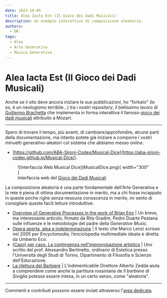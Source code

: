 ```yaml
---
date: 2023-10-05
title: Alea Iacta Est (Il Gioco dei Dadi Musicali)
description: Un esempio interattivo di composizione aleatoria. 
authors: 
  - DR
tags:
  - Alea
  - Arte Generativa
  - Musica Generativa
---
```

 
# Alea Iacta Est (Il Gioco dei Dadi Musicali)

Anche se il sito deve ancora iniziare le sue pubblicazioni, ho "forkato" (lo so, è un neologismo terribile...) tra i nostri _repository_, il bellissimo lavoro di [Guillermo Brachetta](https://github.com/GBrachetta) che implementa in forma interattiva il famoso [gioco dei dadi musicali](https://en.wikipedia.org/wiki/Musikalisches_W%C3%BCrfelspiel) attribuito a Mozart.
 <!-- more -->
 ---

 Spero di trovare il tempo, più avanti, di cambiare/approfondire, alcune parti della documentazione, ma intanto potete già iniziare a comporre i vostri minuetti generativo-aleatori col sistema che abbiamo messo _online_.

- [https://github.com/ABA-Sironi-Codex/Musical-Dice](https://aba-sironi-codex.github.io/Musical-Dice/).

<figure markdown>
  ![Interfaccia Web Musical Dice](MusicalDice.png){ width="300" }
  <figcaption>Interfaccia web del <a href="https://aba-sironi-codex.github.io/Musical-Dice/" target="_blank">Gioco dei Dadi Musicali</a></figcaption>
</figure>

La composizione aleatoria è una parte fondamentale dell'Arte Generativa e la rete è piena di ottima documentazione in merito, ma a chi fosse incappato in queste poche righe senza nessuna conoscenza in merito, mi sento di consigliare queste facili letture introduttive:

- [Overview of Generative Processes in the work of Brian Eno](https://drive.google.com/file/d/1_zkaxPgX3kkT8Cw6oiByC-eaLgfKuxsl/view?usp=sharing) | Un breve, ma interessante articolo, firmato da Rita Gradim, Pedro Duarte Pestana sulle influenze e le metodologie del padre della _Generative Music_.
- [Opera aperta, alea e indeterminazione](https://marcolenzi.wordpress.com/2017/01/01/opera-aperta-alea-e-indeterminazione/) | Il testo che Marco Lenzi scrisse nel 2005 per _Encyclomedia_, l’enciclopedia multimediale ideata e diretta da Umberto Eco.
- [(Caso) per caso. La contingenza nell’improvvisazione artistica](https://www.academia.edu/49200760/_Caso_per_caso_La_contingenza_nell_improvvisazione_artistica) | Uno scritto del prof. Alessandro Bertinetto, ordinario di Estetica presso l'Università degli Studi di Torino, Dipartimento di Filosofia e Scienze dell'Educazione.
- [La rilettura del Barbiere](https://www.albertozedda.com/la-rilettura-del-barbiere) | L'indimenticabile Direttore Alberto Zedda aiuta a comprendere come anche la partitura rossiniana de _Il barbiere di Siviglia_ potesse essere intesa, in un certo senso, come "aleatoria".  


---

Commenti e contributi possono essere inviati attraverso l'[area dedicata](https://github.com/orgs/ABA-Sironi-Codex/discussions).